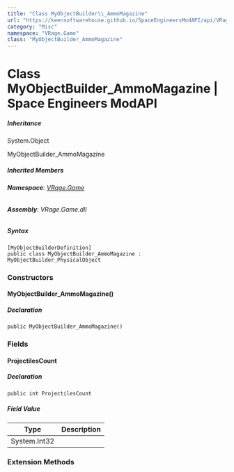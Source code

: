 ```yaml
---
title: "Class MyObjectBuilder\\_AmmoMagazine"
url: "https://keensoftwarehouse.github.io/SpaceEngineersModAPI/api/VRage.Game.MyObjectBuilder_AmmoMagazine.html"
category: "Misc"
namespace: "VRage.Game"
class: "MyObjectBuilder_AmmoMagazine"
---
```


# Class MyObjectBuilder\_AmmoMagazine | Space Engineers ModAPI

##### Inheritance

System.Object

MyObjectBuilder\_AmmoMagazine

##### Inherited Members

###### **Namespace**: [VRage.Game](https://keensoftwarehouse.github.io/SpaceEngineersModAPI/api/VRage.Game.html)

###### **Assembly**: VRage.Game.dll

##### Syntax

```
[MyObjectBuilderDefinition]
public class MyObjectBuilder_AmmoMagazine : MyObjectBuilder_PhysicalObject
```

### Constructors

#### MyObjectBuilder\_AmmoMagazine()

##### Declaration

```
public MyObjectBuilder_AmmoMagazine()
```

### Fields

#### ProjectilesCount

##### Declaration

```
public int ProjectilesCount
```

##### Field Value

| Type | Description |
| --- | --- |
| System.Int32 |     |

### Extension Methods